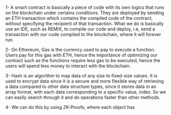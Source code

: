 1- A smart contract is basically a piece of code with its own logics that runs on the blockchain under certains conditions. They are deployed by sending an ETH transaction which contains the compiled code of the contract, without specifying the recipient of that transaction.
What we do is basically use an IDE, such as REMIX, to compile our code and deploy, i.e, send a transaction with our code compiled to the blockchain, where it will forever run.

2- On Ethereum, Gas is the currency used to pay to execute a function. Users pay for this gas with ETH, hence the importance of optimizing our contract such as the functions require less gas to be executed, hence the users will spend less money to interact with the blockchain.

3- Hash is an algorithm to map data of any size to fixed-size values. It is used to encrypt data since it is a secure and more flexible way of retrieving a data compared to other data structure types, since it stores data in an array format, with each data corresponding to a specific value, index. So we can easily search through it and do operations faster than other methods.

4- We can do this by using ZK-Proofs, where each object has


